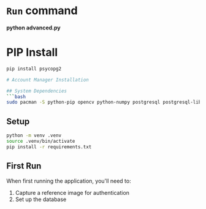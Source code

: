# `Run` command

**python advanced.py**

# PIP Install

```python
pip install psycopg2
```

````bash
# Account Manager Installation

## System Dependencies
```bash
sudo pacman -S python-pip opencv python-numpy postgresql postgresql-libs
````

## Setup

```bash
python -m venv .venv
source .venv/bin/activate
pip install -r requirements.txt
```

## First Run

When first running the application, you'll need to:

1. Capture a reference image for authentication
2. Set up the database

```

```
